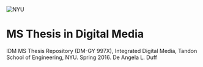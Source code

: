 ![NYU](http://engineering.nyu.edu/files/tandon_long_black.png)
# MS Thesis in Digital Media

IDM MS Thesis Repository (DM-GY 997X), Integrated Digital Media, Tandon School of Engineering, NYU. Spring 2016. De Angela L. Duff